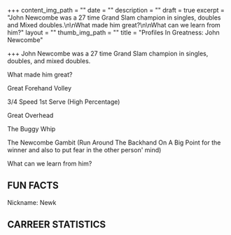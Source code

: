 +++
content_img_path = ""
date = ""
description = ""
draft = true
excerpt = "John Newcombe was a 27 time Grand Slam champion in singles, doubles and Mixed doubles.\n\nWhat made him great?\n\nWhat can we learn from him?"
layout = ""
thumb_img_path = ""
title = "Profiles In Greatness: John Newcombe"

+++
John Newcombe was a 27 time Grand Slam champion in singles, doubles, and mixed doubles.

What made him great?

Great Forehand Volley

3/4 Speed 1st Serve (High Percentage)

Great Overhead

The Buggy Whip

The Newcombe Gambit (Run Around The Backhand On A Big Point for the winner and also to put fear in the other person' mind) 

What can we learn from him?

## FUN FACTS

Nickname: Newk

## CARREER STATISTICS